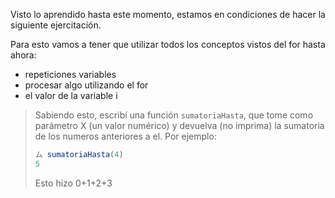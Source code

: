 Visto lo aprendido hasta este momento, estamos en condiciones de hacer la siguiente ejercitación.

Para esto vamos a tener que utilizar todos los conceptos vistos del for hasta ahora:
* repeticiones variables
* procesar algo utilizando el for
* el valor de la variable i

> Sabiendo esto, escribí una función `sumatoriaHasta`, que tome como parámetro X (un valor numérico) y devuelva (no imprima) la sumatoria de los numeros anteriores a el.
Por ejemplo: 
> 
> ```javascript
> ム sumatoriaHasta(4)
> 5
> ```
> Esto hizo 0+1+2+3